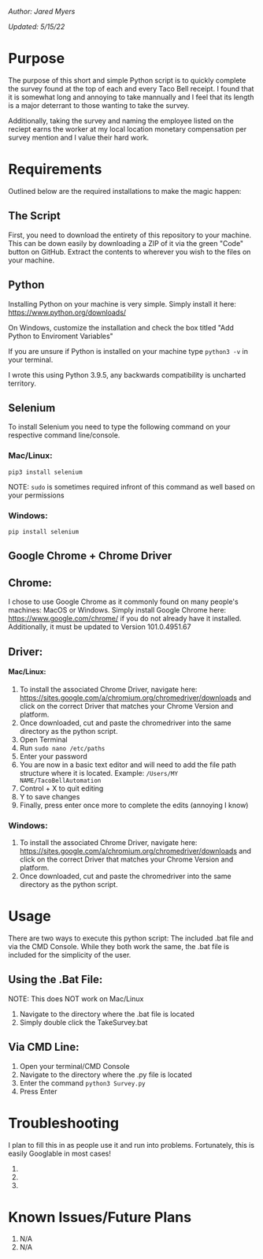 *Author: Jared Myers*

*Updated: 5/15/22*

# Purpose

The purpose of this short and simple Python script is to quickly complete the survey found at the top of each and every Taco Bell receipt. I found that it is somewhat long and annoying to take mannually and I feel that its length is a major deterrant to those wanting to take the survey.

Additionally, taking the survey and naming the employee listed on the reciept earns the worker at my local location monetary compensation per survey mention and I value their hard work.

# Requirements

Outlined below are the required installations to make the magic happen:
## The Script
First, you need to download the entirety of this repository to your machine. This can be down easily by downloading a ZIP of it via the green "Code" button on GitHub. Extract the contents to wherever you wish to the files on your machine.

## Python
Installing Python on your machine is very simple. Simply install it here: https://www.python.org/downloads/ 

On Windows, customize the installation and check the box titled "Add Python to Enviroment Variables"

If you are unsure if Python is installed on your machine type ```python3 -v``` in your terminal. 

I wrote this using Python 3.9.5, any backwards compatibility is uncharted territory.

## Selenium
To install Selenium you need to type the following command on your respective command line/console.

### Mac/Linux:
```pip3 install selenium```

NOTE: ```sudo``` is sometimes required infront of this command as well based on your permissions

### Windows: 
```pip install selenium```
## Google Chrome + Chrome Driver
## Chrome:

I chose to use Google Chrome as it commonly found on many people's machines: MacOS or Windows. 
Simply install Google Chrome here: https://www.google.com/chrome/ if you do not already have it installed.
Additionally, it must be updated to Version 101.0.4951.67

## Driver: 

#### Mac/Linux:
1. To install the associated Chrome Driver, navigate here: https://sites.google.com/a/chromium.org/chromedriver/downloads and click on the correct Driver that matches your Chrome Version and platform. 
2. Once downloaded, cut and paste the chromedriver into the same directory as the python script.
3. Open Terminal
4. Run ```sudo nano /etc/paths```
5. Enter your password
6. You are now in a basic text editor and will need to add the file path structure where it is located. 
Example: ```/Users/MY NAME/TacoBellAutomation```
7. Control + X to quit editing
8. Y to save changes
9. Finally, press enter once more to complete the edits (annoying I know)

### Windows:

1. To install the associated Chrome Driver, navigate here: https://sites.google.com/a/chromium.org/chromedriver/downloads and click on the correct Driver that matches your Chrome Version and platform. 
2. Once downloaded, cut and paste the chromedriver into the same directory as the python script.

# Usage

There are two ways to execute this python script: The included .bat file and via the CMD Console. While they both work the same, the .bat file is included for the simplicity of the user.

## Using the .Bat File:
NOTE: This does NOT work on Mac/Linux
 1. Navigate to the directory where the .bat file is located
 2. Simply double click the TakeSurvey.bat
 
## Via CMD Line:
1. Open your terminal/CMD Console
2. Navigate to the directory where the .py file is located
3. Enter the command 
```python3 Survey.py```
4. Press Enter

# Troubleshooting
I plan to fill this in as people use it and run into problems. Fortunately, this is easily Googlable in most cases!

1.
2.
3.

# Known Issues/Future Plans
1. N/A
2. N/A